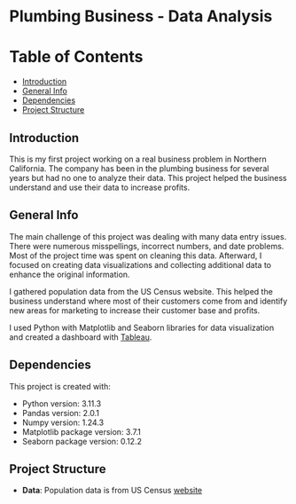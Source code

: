 # Plumbing Business - Data Analysis

# Table of Contents
* [Introduction](#introduction)
* [General Info](#general-info)
* [Dependencies](#dependencies)
* [Project Structure](#project-structure)

## Introduction

This is my first project working on a real business problem in Northern California. The company has been in the plumbing business for several years but had no one to analyze their data. This project helped the business understand and use their data to increase profits.

## General Info

The main challenge of this project was dealing with many data entry issues. There were numerous misspellings, incorrect numbers, and date problems. Most of the project time was spent on cleaning this data. Afterward, I focused on creating data visualizations and collecting additional data to enhance the original information.

I gathered population data from the US Census website. This helped the business understand where most of their customers come from and identify new areas for marketing to increase their customer base and profits.

I used Python with Matplotlib and Seaborn libraries for data visualization and created a dashboard with [Tableau](https://public.tableau.com/views/PlumbingProjectUpdated/Dashboard1?:language=en-US&:sid=&:redirect=auth&:display_count=n&:origin=viz_share_link).

## Dependencies
This project is created with:
- Python version: 3.11.3
- Pandas version: 2.0.1
- Numpy version: 1.24.3
- Matplotlib package version: 3.7.1
- Seaborn package version: 0.12.2

## Project Structure
- **Data**: Population data is from US Census [website](https://www.census.gov/)

